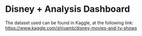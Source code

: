 # Disney + Analysis Dashboard
The dataset used can be found in Kaggle, at the following link: https://www.kaggle.com/shivamb/disney-movies-and-tv-shows
